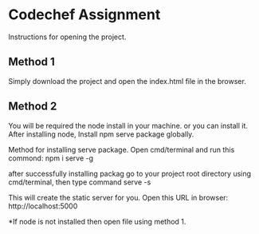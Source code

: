 # Codechef Assignment

Instructions for opening the project.

## Method 1
Simply download the project and open the index.html file in the browser.

## Method 2
You will be required the node install in your machine. or you can install it.
After installing node, Install npm serve package globally. 

Method for installing serve package.
Open cmd/terminal and run this commond: npm i serve -g

after successfully installing packag go to your project root directory using cmd/terminal, then type command serve -s

This will create the static server for you.
Open this URL in browser: http://localhost:5000

*If node is not installed then open file using method 1.
